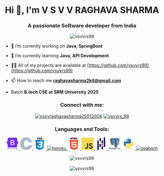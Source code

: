 <h1 align="center">Hi 👋, I'm V S V V RAGHAVA SHARMA</h1>
<h3 align="center">A passionate Software developer from India</h3>

<p align="center"> <img src="https://komarev.com/ghpvc/?username=vsvvrs99&label=Profile%20views&color=0e75b6&style=flat" alt="vsvvrs99" /> </p>


- 🔭 I’m currently working on **Java, SpringBoot**

- 🌱 I’m currently learning **Java, API Development**

- 👨‍💻 All of my projects are available at [https://github.com/vsvvrs99](https://github.com/vsvvrs99)

- 📫 How to reach me **raghavasharma2k4@gmail.com**

- Batch **B.tech CSE at SRM University 2025**

<h3 align="center">Connect with me:</h3>
<p align="center">
<a href="https://linkedin.com/in/vsvvraghavasharma25012004" target="blank"><img align="center" src="https://raw.githubusercontent.com/rahuldkjain/github-profile-readme-generator/master/src/images/icons/Social/linked-in-alt.svg" alt="vsvvraghavasharma25012004" height="30" width="40" /></a>
<a href="https://www.codechef.com/users/vsvvrs_99" target="blank"><img align="center" src="https://cdn.jsdelivr.net/npm/simple-icons@3.1.0/icons/codechef.svg" alt="vsvvrs_99" height="30" width="40" /></a>
</p>

<h3 align="center">Languages and Tools:</h3>
<p align="center"> <a href="https://getbootstrap.com" target="_blank" rel="noreferrer"> <img src="https://raw.githubusercontent.com/devicons/devicon/master/icons/bootstrap/bootstrap-plain-wordmark.svg" alt="bootstrap" width="40" height="40"/> </a> <a href="https://www.cprogramming.com/" target="_blank" rel="noreferrer"> <img src="https://raw.githubusercontent.com/devicons/devicon/master/icons/c/c-original.svg" alt="c" width="40" height="40"/> </a> <a href="https://www.w3schools.com/css/" target="_blank" rel="noreferrer"> <img src="https://raw.githubusercontent.com/devicons/devicon/master/icons/css3/css3-original-wordmark.svg" alt="css3" width="40" height="40"/> </a> <a href="https://heroku.com" target="_blank" rel="noreferrer"> <img src="https://www.vectorlogo.zone/logos/heroku/heroku-icon.svg" alt="heroku" width="40" height="40"/> </a> <a href="https://www.w3.org/html/" target="_blank" rel="noreferrer"> <img src="https://raw.githubusercontent.com/devicons/devicon/master/icons/html5/html5-original-wordmark.svg" alt="html5" width="40" height="40"/> </a> <a href="https://developer.mozilla.org/en-US/docs/Web/JavaScript" target="_blank" rel="noreferrer"> <img src="https://raw.githubusercontent.com/devicons/devicon/master/icons/javascript/javascript-original.svg" alt="javascript" width="40" height="40"/> </a>  <a href="https://pandas.pydata.org/" target="_blank" rel="noreferrer"> <img src="https://raw.githubusercontent.com/devicons/devicon/2ae2a900d2f041da66e950e4d48052658d850630/icons/pandas/pandas-original.svg" alt="pandas" width="40" height="40"/> </a> <a href="https://www.postgresql.org" target="_blank" rel="noreferrer"> <img src="https://raw.githubusercontent.com/devicons/devicon/master/icons/postgresql/postgresql-original-wordmark.svg" alt="postgresql" width="40" height="40"/> </a> <a href="https://www.python.org" target="_blank" rel="noreferrer"> <img src="https://raw.githubusercontent.com/devicons/devicon/master/icons/python/python-original.svg" alt="python" width="40" height="40"/> </a> <a href="https://seaborn.pydata.org/" target="_blank" rel="noreferrer"> <img src="https://seaborn.pydata.org/_images/logo-mark-lightbg.svg" alt="seaborn" width="40" height="40"/> </a> </p>

<p align="center"><img align="center" src="https://github-readme-stats.vercel.app/api/top-langs?username=vsvvrs99&show_icons=true&locale=en&layout=compact" alt="vsvvrs99" /></p>

<p align="center"><img align="center" src="https://github-readme-streak-stats.herokuapp.com/?user=vsvvrs99&" alt="vsvvrs99" /></p>
